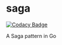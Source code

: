 # saga

[![Codacy Badge](https://api.codacy.com/project/badge/Grade/e7abb59c0b764604bf57cb1e33772751)](https://app.codacy.com/app/vanbong/saga?utm_source=github.com&utm_medium=referral&utm_content=bongnv/saga&utm_campaign=badger)

A Saga pattern in Go
